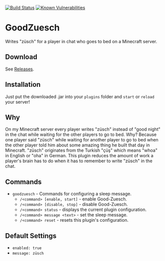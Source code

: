 [![Build Status](https://travis-ci.org/Dargmuesli/good-zuesch.svg?branch=master)](https://travis-ci.org/Dargmuesli/good-zuesch)
[![Known Vulnerabilities](https://snyk.io/test/github/dargmuesli/good-zuesch/badge.svg)](https://snyk.io/test/github/dargmuesli/good-zuesch)

# GoodZuesch
Writes "züsch" for a player in chat who goes to bed on a Minecraft server.

## Download
See [Releases](https://github.com/Dargmuesli/good-zuesch/releases "Releases").

## Installation
Just put the downloaded .jar into your `plugins` folder and `start` or `reload` your server!

## Why
On my Minecraft server every player writes "züsch" instead of "good night" in the chat while waiting for the other players to go to bed. Why? Because one player said "züsch" while waiting for another player to go to bed when the other player told him about some amazing thing he built that day in Minecraft. "züsch" originates from the Turkish "çüş" which means "whoa" in English or "oha" in German.
This plugin reduces the amount of work a player's brain has to do when it has to remember to write "züsch" in the chat.

## Commands
- `goodzuesch` - Commands for configuring a sleep message.
  - `/<command> [enable, start]` - enable Good-Zuesch.
  - `/<command> [disable, stop]` - disable Good-Zuesch.
  - `/<command> status` - displays the current plugin configuration.
  - `/<command> message <text>` - set the sleep message.
  - `/<command> reset` - resets this plugin's configuration.

## Default Settings
- `enabled: true`
- `message: züsch`
